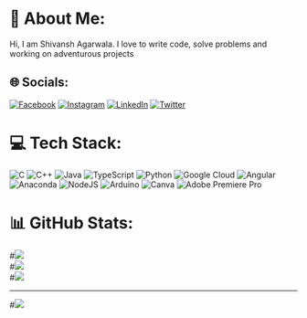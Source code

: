 # 💫 About Me:
Hi, I am Shivansh Agarwala. I love to write code, solve problems and working on adventurous projects<br>


## 🌐 Socials:
[![Facebook](https://img.shields.io/badge/Facebook-%231877F2.svg?logo=Facebook&logoColor=white)](https://facebook.com/shivansh.agarwala) [![Instagram](https://img.shields.io/badge/Instagram-%23E4405F.svg?logo=Instagram&logoColor=white)](https://instagram.com/shivansh_agarwala) [![LinkedIn](https://img.shields.io/badge/LinkedIn-%230077B5.svg?logo=linkedin&logoColor=white)](https://linkedin.com/in/shivanshagarwala) [![Twitter](https://img.shields.io/badge/Twitter-%231DA1F2.svg?logo=Twitter&logoColor=white)](https://twitter.com/Shivansh__A) 

# 💻 Tech Stack:
![C](https://img.shields.io/badge/c-%2300599C.svg?style=for-the-badge&logo=c&logoColor=white) ![C++](https://img.shields.io/badge/c++-%2300599C.svg?style=for-the-badge&logo=c%2B%2B&logoColor=white) ![Java](https://img.shields.io/badge/java-%23ED8B00.svg?style=for-the-badge&logo=java&logoColor=white) ![TypeScript](https://img.shields.io/badge/typescript-%23007ACC.svg?style=for-the-badge&logo=typescript&logoColor=white) ![Python](https://img.shields.io/badge/python-3670A0?style=for-the-badge&logo=python&logoColor=ffdd54) ![Google Cloud](https://img.shields.io/badge/Google%20Cloud-%234285F4.svg?style=for-the-badge&logo=google-cloud&logoColor=white) ![Angular](https://img.shields.io/badge/angular-%23DD0031.svg?style=for-the-badge&logo=angular&logoColor=white) ![Anaconda](https://img.shields.io/badge/Anaconda-%2344A833.svg?style=for-the-badge&logo=anaconda&logoColor=white) ![NodeJS](https://img.shields.io/badge/node.js-6DA55F?style=for-the-badge&logo=node.js&logoColor=white) ![Arduino](https://img.shields.io/badge/-Arduino-00979D?style=for-the-badge&logo=Arduino&logoColor=white) ![Canva](https://img.shields.io/badge/Canva-%2300C4CC.svg?style=for-the-badge&logo=Canva&logoColor=white) ![Adobe Premiere Pro](https://img.shields.io/badge/Adobe%20Premiere%20Pro-9999FF.svg?style=for-the-badge&logo=Adobe%20Premiere%20Pro&logoColor=white)
# 📊 GitHub Stats:
#![](https://github-readme-stats.vercel.app/api?username=shivanshagarwala&theme=dark&hide_border=false&include_all_commits=false&count_private=false)<br/>
#![](https://github-readme-streak-stats.herokuapp.com/?user=shivanshagarwala&theme=dark&hide_border=false)<br/>
#![](https://github-readme-stats.vercel.app/api/top-langs/?username=shivanshagarwala&theme=dark&hide_border=false&include_all_commits=false&count_private=false&layout=compact)

---
#[![](http#s://visitcount.itsvg.in/api?id=shivanshagarwala&icon=0&color=0)](https://visitcount.itsvg.in)
